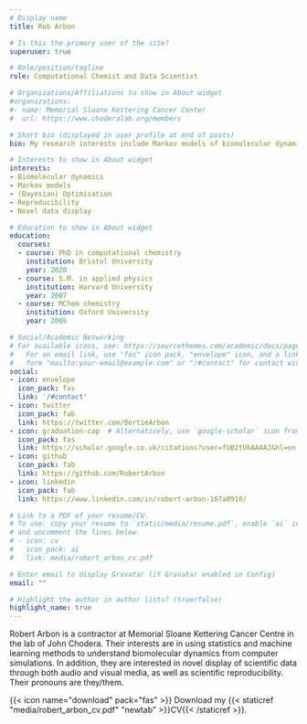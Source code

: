 ```yaml
---
# Display name
title: Rob Arbon

# Is this the primary user of the site?
superuser: true

# Role/position/tagline
role: Computational Chemist and Data Scientist

# Organizations/Affiliations to show in About widget
#organizations:
#- name: Memorial Sloane Kettering Cancer Center
#  url: https://www.choderalab.org/members

# Short bio (displayed in user profile at end of posts)
bio: My research interests include Markov models of biomolecular dynamics, optimisation, novel data display and reproducibility

# Interests to show in About widget
interests:
- Biomolecular dynamics
- Markov models
- (Bayesian) Optimisation
- Reproducibility
- Novel data display

# Education to show in About widget
education:
  courses:
  - course: PhD in computational chemistry
    institution: Bristol University
    year: 2020
  - course: S.M. in applied physics
    institution: Harvard University
    year: 2007
  - course: MChem chemistry
    institution: Oxford University
    year: 2005

# Social/Academic Networking
# For available icons, see: https://sourcethemes.com/academic/docs/page-builder/#icons
#   For an email link, use "fas" icon pack, "envelope" icon, and a link in the
#   form "mailto:your-email@example.com" or "/#contact" for contact widget.
social:
- icon: envelope
  icon_pack: fas
  link: '/#contact'
- icon: twitter
  icon_pack: fab
  link: https://twitter.com/BertieArbon
- icon: graduation-cap  # Alternatively, use `google-scholar` icon from `ai` icon pack
  icon_pack: fas
  link: https://scholar.google.co.uk/citations?user=fUB2tUkAAAAJ&hl=en
- icon: github
  icon_pack: fab
  link: https://github.com/RobertArbon
- icon: linkedin
  icon_pack: fab
  link: https://www.linkedin.com/in/robert-arbon-167a0910/

# Link to a PDF of your resume/CV.
# To use: copy your resume to `static/media/resume.pdf`, enable `ai` icons in `params.toml`, 
# and uncomment the lines below.
# - icon: cv
#   icon_pack: ai
#   link: media/robert_arbon_cv.pdf

# Enter email to display Gravatar (if Gravatar enabled in Config)
email: ""

# Highlight the author in author lists? (true/false)
highlight_name: true
---
```


Robert Arbon is a contractor at Memorial Sloane Kettering Cancer Centre in the lab of John Chodera.
Their interests are in using statistics and machine learning methods to understand biomolecular dynamics
from computer simulations. In addition, they are interested in novel display of scientific data through both audio and visual media, as well as scientific reproducibility. Their pronouns are they/them. 



{{< icon name="download" pack="fas" >}} Download my {{< staticref "media/robert_arbon_cv.pdf" "newtab" >}}CV{{< /staticref >}}.
